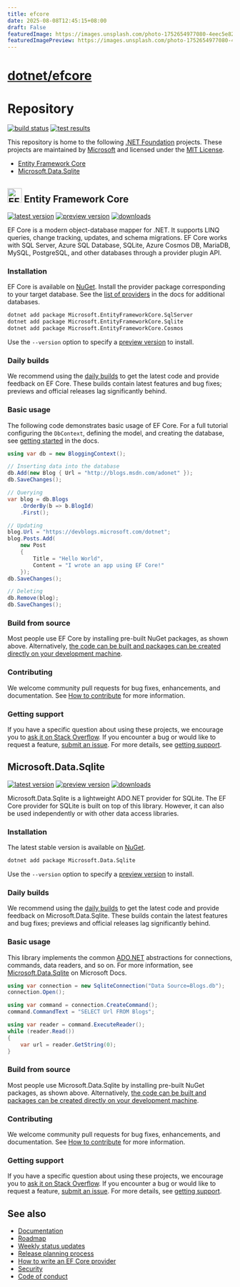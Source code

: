 ```yaml
---
title: efcore
date: 2025-08-08T12:45:15+08:00
draft: False
featuredImage: https://images.unsplash.com/photo-1752654977080-4eec5e82c2c0?ixid=M3w0NjAwMjJ8MHwxfHJhbmRvbXx8fHx8fHx8fDE3NTQ2MjgyMTJ8&ixlib=rb-4.1.0
featuredImagePreview: https://images.unsplash.com/photo-1752654977080-4eec5e82c2c0?ixid=M3w0NjAwMjJ8MHwxfHJhbmRvbXx8fHx8fHx8fDE3NTQ2MjgyMTJ8&ixlib=rb-4.1.0
---
```


# [dotnet/efcore](https://github.com/dotnet/efcore)

# Repository

[![build status](https://img.shields.io/azure-devops/build/dnceng-public/public/17/main)](https://dev.azure.com/dnceng-public/public/_build?definitionId=17) [![test results](https://img.shields.io/azure-devops/tests/dnceng-public/public/17/main)](https://dev.azure.com/dnceng-public/public/_build?definitionId=17)

This repository is home to the following [.NET Foundation](https://dotnetfoundation.org/) projects. These projects are maintained by [Microsoft](https://github.com/microsoft) and licensed under the [MIT License](LICENSE.txt).

* [Entity Framework Core](#entity-framework-core)
* [Microsoft.Data.Sqlite](#microsoftdatasqlite)

## <img alt="EF" src="./logo/ef-logo.png" width="32"/> Entity Framework Core

[![latest version](https://img.shields.io/nuget/v/Microsoft.EntityFrameworkCore)](https://www.nuget.org/packages/Microsoft.EntityFrameworkCore) [![preview version](https://img.shields.io/nuget/vpre/Microsoft.EntityFrameworkCore)](https://www.nuget.org/packages/Microsoft.EntityFrameworkCore/absoluteLatest) [![downloads](https://img.shields.io/nuget/dt/Microsoft.EntityFrameworkCore)](https://www.nuget.org/packages/Microsoft.EntityFrameworkCore)

EF Core is a modern object-database mapper for .NET. It supports LINQ queries, change tracking, updates, and schema migrations. EF Core works with SQL Server, Azure SQL Database, SQLite, Azure Cosmos DB, MariaDB, MySQL, PostgreSQL, and other databases through a provider plugin API.

### Installation

EF Core is available on [NuGet](https://www.nuget.org/packages/Microsoft.EntityFrameworkCore). Install the provider package corresponding to your target database. See the [list of providers](https://docs.microsoft.com/ef/core/providers/) in the docs for additional databases.

```sh
dotnet add package Microsoft.EntityFrameworkCore.SqlServer
dotnet add package Microsoft.EntityFrameworkCore.Sqlite
dotnet add package Microsoft.EntityFrameworkCore.Cosmos
```

Use the `--version` option to specify a [preview version](https://www.nuget.org/packages/Microsoft.EntityFrameworkCore/absoluteLatest) to install.

### Daily builds

We recommend using the [daily builds](docs/DailyBuilds.md) to get the latest code and provide feedback on EF Core. These builds contain latest features and bug fixes; previews and official releases lag significantly behind.

### Basic usage

The following code demonstrates basic usage of EF Core. For a full tutorial configuring the `DbContext`, defining the model, and creating the database, see [getting started](https://docs.microsoft.com/ef/core/get-started/) in the docs.

```cs
using var db = new BloggingContext();

// Inserting data into the database
db.Add(new Blog { Url = "http://blogs.msdn.com/adonet" });
db.SaveChanges();

// Querying
var blog = db.Blogs
    .OrderBy(b => b.BlogId)
    .First();

// Updating
blog.Url = "https://devblogs.microsoft.com/dotnet";
blog.Posts.Add(
    new Post
    {
        Title = "Hello World",
        Content = "I wrote an app using EF Core!"
    });
db.SaveChanges();

// Deleting
db.Remove(blog);
db.SaveChanges();
```

### Build from source

Most people use EF Core by installing pre-built NuGet packages, as shown above. Alternatively, [the code can be built and packages can be created directly on your development machine](./docs/getting-and-building-the-code.md).

### Contributing

We welcome community pull requests for bug fixes, enhancements, and documentation. See [How to contribute](./.github/CONTRIBUTING.md) for more information.

### Getting support

If you have a specific question about using these projects, we encourage you to [ask it on Stack Overflow](https://stackoverflow.com/questions/tagged/entity-framework-core*?tab=Votes). If you encounter a bug or would like to request a feature, [submit an issue](https://github.com/dotnet/efcore/issues/new/choose). For more details, see [getting support](.github/SUPPORT.md).

## Microsoft.Data.Sqlite

[![latest version](https://img.shields.io/nuget/v/Microsoft.Data.Sqlite)](https://www.nuget.org/packages/Microsoft.Data.Sqlite) [![preview version](https://img.shields.io/nuget/vpre/Microsoft.Data.Sqlite)](https://www.nuget.org/packages/Microsoft.Data.Sqlite/absoluteLatest) [![downloads](https://img.shields.io/nuget/dt/Microsoft.Data.Sqlite.Core)](https://www.nuget.org/packages/Microsoft.Data.Sqlite)

Microsoft.Data.Sqlite is a lightweight ADO.NET provider for SQLite. The EF Core provider for SQLite is built on top of this library. However, it can also be used independently or with other data access libraries.

### Installation

The latest stable version is available on [NuGet](https://www.nuget.org/packages/Microsoft.Data.Sqlite).

```sh
dotnet add package Microsoft.Data.Sqlite
```

Use the `--version` option to specify a [preview version](https://www.nuget.org/packages/Microsoft.Data.Sqlite/absoluteLatest) to install.

### Daily builds

We recommend using the [daily builds](docs/DailyBuilds.md) to get the latest code and provide feedback on Microsoft.Data.Sqlite. These builds contain the latest features and bug fixes; previews and official releases lag significantly behind.

### Basic usage

This library implements the common [ADO.NET](https://docs.microsoft.com/dotnet/framework/data/adonet/) abstractions for connections, commands, data readers, and so on. For more information, see [Microsoft.Data.Sqlite](https://docs.microsoft.com/dotnet/standard/data/sqlite/) on Microsoft Docs.

```cs
using var connection = new SqliteConnection("Data Source=Blogs.db");
connection.Open();

using var command = connection.CreateCommand();
command.CommandText = "SELECT Url FROM Blogs";

using var reader = command.ExecuteReader();
while (reader.Read())
{
    var url = reader.GetString(0);
}
```

### Build from source

Most people use Microsoft.Data.Sqlite by installing pre-built NuGet packages, as shown above. Alternatively, [the code can be built and packages can be created directly on your development machine](./docs/getting-and-building-the-code.md).

### Contributing

We welcome community pull requests for bug fixes, enhancements, and documentation. See [How to contribute](./.github/CONTRIBUTING.md) for more information.

### Getting support

If you have a specific question about using these projects, we encourage you to [ask it on Stack Overflow](https://stackoverflow.com/questions/tagged/microsoft.data.sqlite). If you encounter a bug or would like to request a feature, [submit an issue](https://github.com/dotnet/efcore/issues/new/choose). For more details, see [getting support](.github/SUPPORT.md).

## See also

* [Documentation](https://docs.microsoft.com/ef/core/)
* [Roadmap](https://docs.microsoft.com/ef/core/what-is-new/roadmap)
* [Weekly status updates](https://github.com/dotnet/efcore/issues/23884)
* [Release planning process](https://docs.microsoft.com/ef/core/what-is-new/release-planning)
* [How to write an EF Core provider](https://docs.microsoft.com/ef/core/providers/writing-a-provider)
* [Security](./docs/security.md)
* [Code of conduct](.github/CODE_OF_CONDUCT.md)
